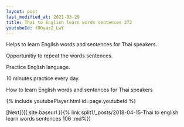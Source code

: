 ```yaml
---
layout: post
last_modified_at: 2021-03-29
title: Thai to English learn words sentences 272 
youtubeId: fDOyazZ_LwY
---
```

 
 
Helps to learn English words and sentences for Thai speakers.

Opportunitiy to repeat the words sentences. 

Practice English language. 
 
10 minutes practice every day. 
 
How to learn English words and sentences for Thai speakers 
 
{% include youtubePlayer.html id=page.youtubeId %}
 
 
[Next]({{ site.baseurl }}{% link  split1/_posts/2018-04-15-Thai to english learn words sentences 106 .md%})
 
